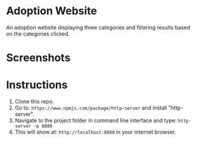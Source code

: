 # Adoption Website
An adoption website displaying three categories and filtering results based on the categories clicked.

# Screenshots

# Instructions
1. Clone this repo.
1. Go to: `https://www.npmjs.com/package/http-server` and install "http-server".  
1. Navigate to the project folder in command line interface and type: `http-server -p 8080`  
1. This will show at: `http://localhost:8080` in your internet browser.  
